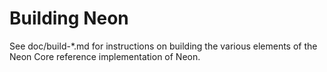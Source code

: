 Building Neon
================

See doc/build-*.md for instructions on building the various
elements of the Neon Core reference implementation of Neon.
